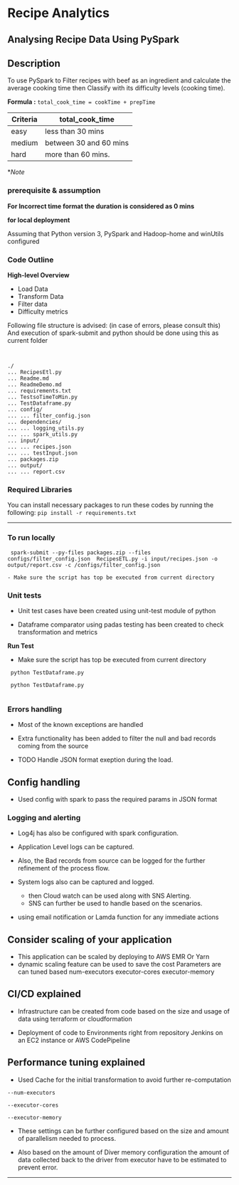 # Recipe Analytics
## Analysing Recipe Data Using PySpark

## Description
To use PySpark to Filter recipes with beef as an ingredient and calculate the average cooking time then Classify with its difficulty levels (cooking time).


**Formula :** ``` total_cook_time = cookTime + prepTime ```

**Criteria** | **total_cook_time**
------------ | -------------
easy | less than 30 mins
medium | between 30 and 60 mins
hard | more than 60 mins.

**Note*

### prerequisite & assumption

**For Incorrect time format the duration is considered as 0 mins**

**for local deployment**
  <p> Assuming that Python version 3, PySpark and Hadoop-home and winUtils configured </p>

### Code Outline
**High-level Overview**
* Load Data
* Transform Data
* Filter data
* Difficulty metrics

Following file structure is advised: (in case of errors, please consult this)
And execution of spark-submit and python should be done using this as current folder

```


./
... RecipesEtl.py
... Readme.md
... ReadmeDemo.md
... requirements.txt
... TestsoTimeToMin.py
... TestDataframe.py
... config/
... ... filter_config.json
... dependencies/
... ... logging_utils.py
... ... spark_utils.py
... input/
... ... recipes.json
... ... testInput.json
... packages.zip
... output/
... ... report.csv

```
### Required Libraries
You can install necessary packages to run these codes by running the following:
```pip install -r requirements.txt```


- - - -

### To run locally
```   
 spark-submit --py-files packages.zip --files configs/filter_config.json  RecipesETL.py -i input/recipes.json -o output/report.csv -c /configs/filter_config.json

- Make sure the script has top be executed from current directory

```
### Unit tests 

* Unit test cases have been created using unit-test module of python

* Dataframe comparator  using padas testing has been created to check transformation  and metrics 

**Run Test**

- Make sure the script has top be executed from current directory 
```
 python TestDataframe.py
 
 python TestDataframe.py
 
```
### Errors handling

* Most of the known exceptions are handled 
* Extra functionality has been added to filter the null and bad records coming from the source

* TODO Handle JSON format exeption during the load.
 

## Config handling

* Used config with spark to pass the required params in JSON format


### Logging and alerting

* Log4j has also be configured with spark configuration.
* Application Level logs can be captured.
* Also, the Bad records from source can be logged for the further refinement of the process flow.

* System logs also can be captured and logged.
  * then Cloud watch can be used along with SNS Alerting.  
  * SNS can further be used to handle based on the scenarios.
* using email notification or Lamda function for any immediate actions 


## Consider scaling of your application

* This application can be scaled by deploying to AWS EMR Or Yarn 
* dynamic scaling feature can be used to save the cost 
Parameters are can tuned based num-executors executor-cores executor-memory

## CI/CD explained

* Infrastructure can be created from code based on the size and usage of data using terraform or cloudformation 

* Deployment of code to Environments right from repository Jenkins on an EC2 instance or AWS CodePipeline

## Performance tuning explained

* Used Cache for the initial transformation to avoid further re-computation 

```
--num-executors

--executor-cores

--executor-memory

```

* These settings can be further configured based on the size and amount of parallelism needed to process.

* Also based on the amount of Diver memory configuration the amount of data collected back to the driver from executor have to be estimated to prevent error.

- - - -
